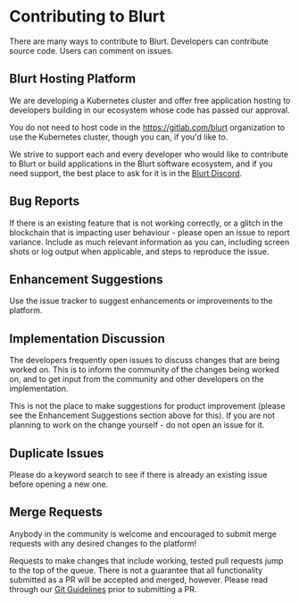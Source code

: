 # Contributing to Blurt

There are many ways to contribute to Blurt. Developers can contribute source code. Users can comment on issues.

## Blurt Hosting Platform

We are developing a Kubernetes cluster and offer free application hosting to developers building in our ecosystem whose code has passed our approval.

You do not need to host code in the https://gitlab.com/blurt organization to use the Kubernetes cluster, though you can, if you'd like to.

We strive to support each and every developer who would like to contribute to Blurt or build applications in the Blurt software ecosystem, and if you need support, the best place to ask for it is in the [Blurt Discord](https://discord.gg/dxX5DXX).

## Bug Reports

If there is an existing feature that is not working correctly, or a glitch in the blockchain that is impacting user behaviour - please open an issue to report variance. Include as much relevant information as you can, including screen shots or log output when applicable, and steps to reproduce the issue.

## Enhancement Suggestions

Use the issue tracker to suggest enhancements or improvements to the platform.

## Implementation Discussion

The developers frequently open issues to discuss changes that are being worked on. This is to inform the community of the changes being worked on, and to get input from the community and other developers on the implementation.

This is not the place to make suggestions for product improvement (please see the Enhancement Suggestions section above for this). If you are not planning to work on the change yourself - do not open an issue for it.

## Duplicate Issues

Please do a keyword search to see if there is already an existing issue before opening a new one.

## Merge Requests

Anybody in the community is welcome and encouraged to submit merge requests with any desired changes to the platform!

Requests to make changes that include working, tested pull requests jump to the top of the queue. There is not a guarantee that all functionality submitted as a PR will be accepted and merged, however. Please read through our [Git Guidelines](doc/devs/git-guidelines.md) prior to submitting a PR.

